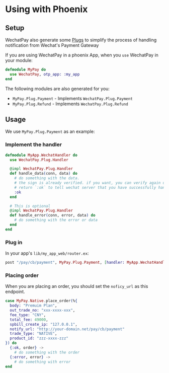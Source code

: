 # Using with Phoenix

## Setup

WechatPay also generate some [Plugs](https://github.com/elixir-plug/plug) to
simplify the process of handling notification from Wechat's Payment Gateway

If you are using WechatPay in a phoenix App,
when you `use` WechatPay in your module:

```elixir
defmodule MyPay do
  use WechatPay, otp_app: :my_app
end
```

The following modules are also generated for you:

- `MyPay.Plug.Payment` - Implements `WechatPay.Plug.Payment`
- `MyPay.Plug.Refund` - Implements `WechatPay.Plug.Refund`

## Usage

We use `MyPay.Plug.Payment` as an example:

### Implement the handler

```elixir
defmodule MyApp.WechatHandler do
  use WechatPay.Plug.Handler

  @impl WechatPay.Plug.Handler
  def handle_data(conn, data) do
    # do something with the data.
    # the sign is already verified. if you want, you can verify again use `WechatPay.Utils.Signature.verify/2`.
    # return `:ok` to tell wechat server that you have successfully handled this notification.
    :ok
  end

  # This is optional
  @impl WechatPay.Plug.Handler
  def handle_error(conn, error, data) do
    # do something with the error or data
  end
end
```

### Plug in

In your app's `lib/my_app_web/router.ex`:

```elixir
post "/pay/cb/payment", MyPay.Plug.Payment, [handler: MyApp.WechatHandler]
```

### Placing order

When you are placing an order, you should set the `noficy_url` as this endpoint.

```elixir
case MyPay.Native.place_order(%{
  body: "Premuim Plan",
  out_trade_no: "xxx-xxxx-xxx",
  fee_type: "CNY",
  total_fee: 49000,
  spbill_create_ip: "127.0.0.1",
  notify_url: "http://your-domain.net/pay/cb/payment"
  trade_type: "NATIVE",
  product_id: "zzz-xxxx-zzz"
}) do
  {:ok, order} ->
    # do something with the order
  {:error, error} ->
    # do something with error
end
```
